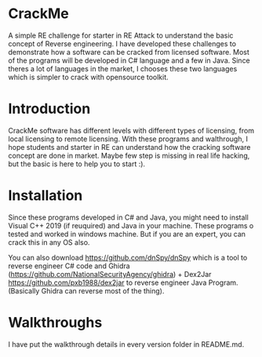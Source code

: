 # CrackMe
A simple RE challenge for starter in RE Attack to understand the basic concept of Reverse engineering. I have developed these challenges to demonstrate how a software can be cracked from licensed software. Most of the programs will be developed in C# language and a few in Java. Since theres a lot of languages in the market, I chooses these two languages which is simpler to crack with opensource toolkit.

# Introduction
CrackMe software has different levels with different types of licensing, from local licensing to remote licensing. With these programs and walthrough, I hope students and starter in RE can understand how the cracking software concept are done in market. Maybe few step is missing in real life hacking, but the basic is here to help you to start :).

# Installation
Since these programs developed in C# and Java, you might need to install Visual C++ 2019 (if reuquired) and Java in your machine. These programs o tested and worked in windows machine. But if you are an expert, you can crack this in any OS also.

You can also download https://github.com/dnSpy/dnSpy which is a tool to reverse engineer C# code and Ghidra (https://github.com/NationalSecurityAgency/ghidra) + Dex2Jar https://github.com/pxb1988/dex2jar to reverse engineer Java Program. (Basically Ghidra can reverse most of the thing).

# Walkthroughs
I have put the walkthrough details in every version folder in README.md. 
